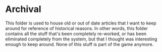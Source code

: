 # Archival

This folder is used to house old or out of date articles that I want to keep around for reference of historical reasons. In other words, this folder contains all the stuff that's been completely re-worked, or has been eliminated completely from the system, but that I thought was interesting enough to keep around. None of this stuff is part of the game anymore.